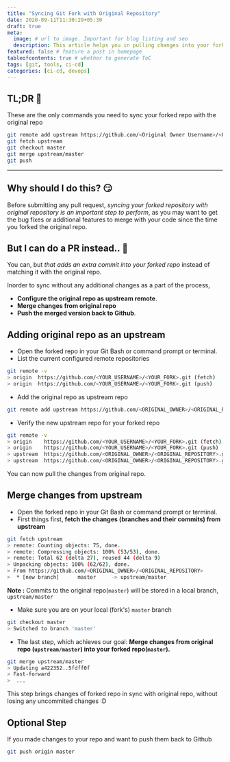 ```yaml
---
title: "Syncing Git Fork with Original Repository"
date: 2020-09-11T11:30:29+05:30
draft: true
meta:
  image: # url to image. Important for blog listing and seo
  description: This article helps you in pulling changes into your forked repository from the original one.
featured: false # feature a post in homepage
tableofcontents: true # whether to generate ToC
tags: [git, tools, ci-cd]
categories: [ci-cd, devops]
---
```


<!--  Start Typing... -->

## TL;DR :rocket:

These are the only commands you need to sync your forked repo with the original repo

```sh
git remote add upstream https://github.com/<Original Owner Username>/<Original Repository>.git
git fetch upstream
git checkout master
git merge upstream/master
git push
```

---

## Why should I do this? :smirk:

Before submitting any pull request, _syncing your forked repository with original repository is an important step to perform_, as you may want to get the bug fixes or additional features to merge with your code since the time you forked the original repo.

## But I can do a PR instead.. :information_desk_person:

You can, but _that adds an extra commit into your forked repo_ instead of matching it with the original repo.

Inorder to sync without any additional changes as a part of the process,

- **Configure the original repo as upstream remote**.
- **Merge changes from original repo**
- **Push the merged version back to Github**.

## Adding original repo as an upstream

- Open the forked repo in your Git Bash or command prompt or terminal.
- List the current configured remote repositories

```sh
git remote -v
> origin  https://github.com/<YOUR_USERNAME>/<YOUR_FORK>.git (fetch)
> origin  https://github.com/<YOUR_USERNAME>/<YOUR_FORK>.git (push)
```

- Add the original repo as upstream repo

```sh
git remote add upstream https://github.com/<ORIGINAL_OWNER>/<ORIGINAL_REPOSITORY>.git
```

- Verify the new upstream repo for your forked repo

```sh
git remote -v
> origin    https://github.com/<YOUR_USERNAME>/<YOUR_FORK>.git (fetch)
> origin    https://github.com/<YOUR_USERNAME>/<YOUR_FORK>.git (push)
> upstream  https://github.com/<ORIGINAL_OWNER>/<ORIGINAL_REPOSITORY>.git (fetch)
> upstream  https://github.com/<ORIGINAL_OWNER>/<ORIGINAL_REPOSITORY>.git (push)
```

You can now pull the changes from original repo.

## Merge changes from upstream

- Open the forked repo in your Git Bash or command prompt or terminal.
- First things first, **fetch the changes (branches and their commits) from upstream**

```sh
git fetch upstream
> remote: Counting objects: 75, done.
> remote: Compressing objects: 100% (53/53), done.
> remote: Total 62 (delta 27), reused 44 (delta 9)
> Unpacking objects: 100% (62/62), done.
> From https://github.com/<ORIGINAL_OWNER>/<ORIGINAL_REPOSITORY>
>  * [new branch]      master     -> upstream/master
```

**Note :** Commits to the original repo(`master`) will be stored in a local branch, `upstream/master`

- Make sure you are on your local (fork's) `master` branch

```sh
git checkout master
> Switched to branch 'master'
```

- The last step, which achieves our goal: **Merge changes from original repo (`upstream/master`) into your forked repo(`master`).**

```sh
git merge upstream/master
> Updating a422352..5fdff0f
> Fast-forward
>  ...
```

This step brings changes of forked repo in sync with original repo, without losing any uncommited changes :D

## Optional Step

If you made changes to your repo and want to push them back to Github

```sh
git push origin master
```

